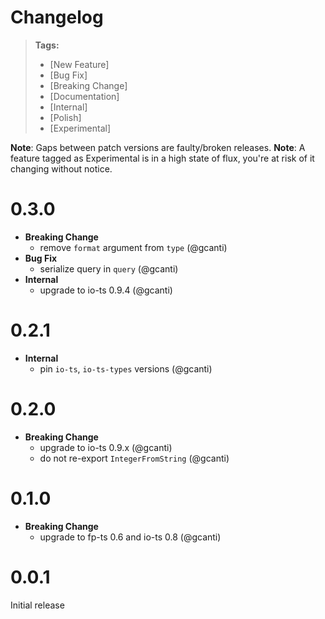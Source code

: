 # Changelog

> **Tags:**
>
> * [New Feature]
> * [Bug Fix]
> * [Breaking Change]
> * [Documentation]
> * [Internal]
> * [Polish]
> * [Experimental]

**Note**: Gaps between patch versions are faulty/broken releases. **Note**: A feature tagged as Experimental is in a
high state of flux, you're at risk of it changing without notice.

# 0.3.0

* **Breaking Change**
  * remove `format` argument from `type` (@gcanti)
* **Bug Fix**
  * serialize query in `query` (@gcanti)
* **Internal**
  * upgrade to io-ts 0.9.4 (@gcanti)

# 0.2.1

- **Internal**
  - pin `io-ts`, `io-ts-types` versions (@gcanti)

# 0.2.0

* **Breaking Change**
  * upgrade to io-ts 0.9.x (@gcanti)
  * do not re-export `IntegerFromString` (@gcanti)

# 0.1.0

* **Breaking Change**
  * upgrade to fp-ts 0.6 and io-ts 0.8 (@gcanti)

# 0.0.1

Initial release
